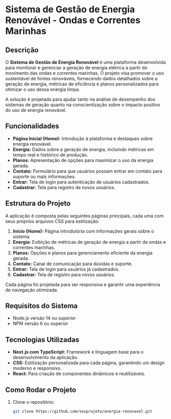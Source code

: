 # Sistema de Gestão de Energia Renovável - Ondas e Correntes Marinhas

## Descrição

O **Sistema de Gestão de Energia Renovável** é uma plataforma desenvolvida para monitorar e gerenciar a geração de energia elétrica a partir do movimento das ondas e correntes marinhas. O projeto visa promover o uso sustentável de fontes renováveis, fornecendo dados detalhados sobre a geração de energia, métricas de eficiência e planos personalizados para otimizar o uso dessa energia limpa.

A solução é projetada para ajudar tanto na análise de desempenho dos sistemas de geração quanto na conscientização sobre o impacto positivo do uso de energia renovável.

## Funcionalidades

- **Página Inicial (Home):** Introdução à plataforma e destaques sobre energia renovável.
- **Energia:** Dados sobre a geração de energia, incluindo métricas em tempo real e histórico de produção.
- **Planos:** Apresentação de opções para maximizar o uso da energia gerada.
- **Contato:** Formulário para que usuários possam entrar em contato para suporte ou mais informações.
- **Entrar:** Tela de login para autenticação de usuários cadastrados.
- **Cadastrar:** Tela para registro de novos usuários.

## Estrutura do Projeto

A aplicação é composta pelas seguintes páginas principais, cada uma com seus próprios arquivos CSS para estilização:

1. **Início (Home):** Página introdutória com informações gerais sobre o sistema.
2. **Energia:** Exibição de métricas de geração de energia a partir de ondas e correntes marinhas.
3. **Planos:** Opções e planos para gerenciamento eficiente da energia gerada.
4. **Contato:** Canal de comunicação para dúvidas e suporte.
5. **Entrar:** Tela de login para usuários já cadastrados.
6. **Cadastrar:** Tela de registro para novos usuários.

Cada página foi projetada para ser responsiva e garantir uma experiência de navegação otimizada.

## Requisitos do Sistema

- Node.js versão 14 ou superior
- NPM versão 6 ou superior

## Tecnologias Utilizadas

- **Next.js com TypeScript:** Framework e linguagem base para o desenvolvimento da aplicação.
- **CSS:** Estilização personalizada para cada página, garantindo um design moderno e responsivo.
- **React:** Para criação de componentes dinâmicos e reutilizáveis.

## Como Rodar o Projeto

1. Clone o repositório:

   ```bash
   git clone https://github.com/seuprojeto/energia-renovavel.git
